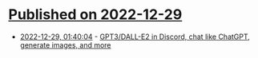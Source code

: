 # [Published on 2022-12-29](index.md)

* [2022-12-29, 01:40:04](https://news.ycombinator.com/item?id=34168467) - [GPT3/DALL-E2 in Discord, chat like ChatGPT, generate images, and more](https://github.com/Kav-K/GPT3Discord)
